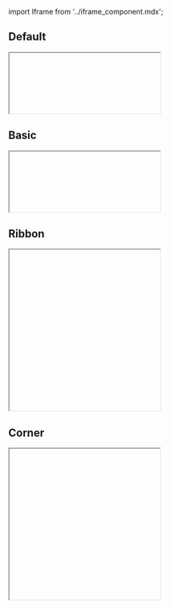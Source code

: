 import Iframe from '../iframe_component.mdx';

## Default

<Iframe id='components-label--default'height="120" > </Iframe>

## Basic

<Iframe id='components-label--basic' height="120"> </Iframe>

## Ribbon

<Iframe id='components-label--ribbon' height="320"> </Iframe>

## Corner

<Iframe id='components-label--corner'height="300" > </Iframe>
